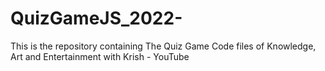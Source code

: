 # QuizGameJS_2022-
This is the repository containing The Quiz Game Code files of Knowledge, Art and Entertainment with Krish - YouTube
